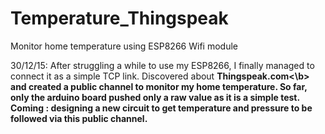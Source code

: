 # Temperature_Thingspeak
Monitor home temperature using ESP8266 Wifi module

30/12/15:
After struggling a while to use my ESP8266, I finally managed to connect it as a simple TCP link.
Discovered about <b>Thingspeak.com<\b> and created a public channel to monitor my home temperature.
So far, only the arduino board pushed only a raw value as it is a simple test.
Coming : designing a new circuit to get temperature and pressure to be followed via this public channel.
